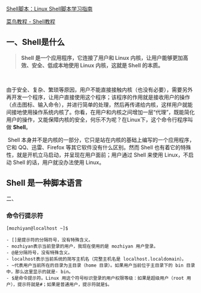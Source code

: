 

[Shell脚本：Linux Shell脚本学习指南](http://c.biancheng.net/shell/)

[菜鸟教程 - Shell教程](https://www.runoob.com/linux/linux-shell.html)



## 一、Shell是什么

>  **Shell 是一个应用程序，它连接了用户和 Linux 内核，让用户能够更加高效、安全、低成本地使用 Linux 内核，这就是 Shell 的本质。**

​		

​		由于安全、复杂、繁琐等原因，用户不能直接接触内核（也没有必要），需要另外再开发一个程序，让用户直接使用这个程序；该程序的作用就是接收用户的操作（点击图标、输入命令），并进行简单的处理，然后再传递给内核，这样用户就能间接地使用操作系统内核了。你看，在用户和内核之间增加一层“代理”，既能简化用户的操作，又能保障内核的安全，何乐不为呢？在Linux下，这个命令行程序叫做 **Shell**。

​		Shell 本身并不是内核的一部分，它只是站在内核的基础上编写的一个应用程序，它和 QQ、迅雷、Firefox 等其它软件没有什么区别。然而 Shell 也有着它的特殊性，就是开机立马启动，并呈现在用户面前；用户通过 Shell 来使用 Linux，不启动 Shell 的话，用户就没办法使用 Linux。



## Shell 是一种脚本语言





二、





### 命令行提示符

```
[mozhiyan@localhost ~]$

- []是提示符的分隔符号，没有特殊含义。
- mozhiyan表示当前登录的用户，我现在使用的是 mozhiyan 用户登录。
- @是分隔符号，没有特殊含义。
- localhost表示当前系统的简写主机名（完整主机名是 localhost.localdomain）。
- ~代表用户当前所在的目录为主目录（home 目录）。如果用户当前位于主目录下的 bin 目录中，那么这里显示的就是- bin。
- $是命令提示符。Linux 用这个符号标识登录的用户权限等级：如果是超级用户（root 用户），提示符就是#；如果是普通用户，提示符就是$。
```

